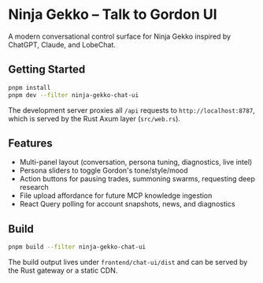 # Ninja Gekko – Talk to Gordon UI

A modern conversational control surface for Ninja Gekko inspired by ChatGPT, Claude, and LobeChat.

## Getting Started

```bash
pnpm install
pnpm dev --filter ninja-gekko-chat-ui
```

The development server proxies all `/api` requests to `http://localhost:8787`, which is served by the Rust Axum layer (`src/web.rs`).

## Features

- Multi-panel layout (conversation, persona tuning, diagnostics, live intel)
- Persona sliders to toggle Gordon's tone/style/mood
- Action buttons for pausing trades, summoning swarms, requesting deep research
- File upload affordance for future MCP knowledge ingestion
- React Query polling for account snapshots, news, and diagnostics

## Build

```bash
pnpm build --filter ninja-gekko-chat-ui
```

The build output lives under `frontend/chat-ui/dist` and can be served by the Rust gateway or a static CDN.
